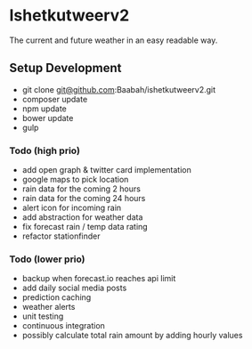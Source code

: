 Ishetkutweerv2
========================
The current and future weather in an easy readable way.

## Setup Development

* git clone git@github.com:Baabah/ishetkutweerv2.git
* composer update
* npm update
* bower update
* gulp

### Todo (high prio)
* add open graph & twitter card implementation
* google maps to pick location
* rain data for the coming 2 hours
* rain data for the coming 24 hours
* alert icon for incoming rain
* add abstraction for weather data
* fix forecast rain / temp data rating
* refactor stationfinder

### Todo (lower prio)
* backup when forecast.io reaches api limit
* add daily social media posts
* prediction caching
* weather alerts
* unit testing
* continuous integration
* possibly calculate total rain amount by adding hourly values